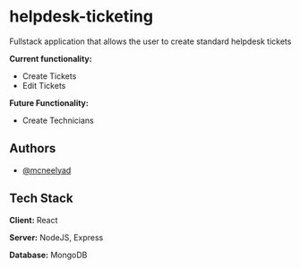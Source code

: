 
# helpdesk-ticketing

Fullstack application that allows the user to create 
standard helpdesk tickets 

**Current functionality:**
* Create Tickets 
* Edit Tickets

**Future Functionality:**
* Create Technicians


## Authors

- [@mcneelyad](https://www.github.com/mcneelyad)

  
## Tech Stack

**Client:** React

**Server:** NodeJS, Express

**Database:** MongoDB

  